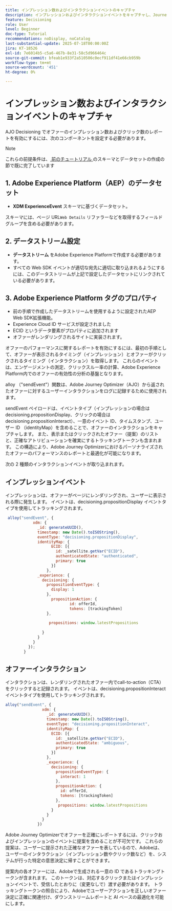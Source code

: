 ```yaml
---
title: インプレッション数およびインタラクションイベントのキャプチャ
description: インプレッションおよびインタラクションイベントをキャプチャし、Journey Optimizer内でレポート用のデータを準備します。
feature: Decisioning
role: User
level: Beginner
doc-type: Tutorial
recommendations: noDisplay, noCatalog
last-substantial-update: 2025-07-18T00:00:00Z
jira: KT-18526
exl-id: 7e6014b5-c5a6-467b-8e31-58c5d966464c
source-git-commit: bfeab1e933f2a510506c0ecf911df41e66cb959b
workflow-type: tm+mt
source-wordcount: '451'
ht-degree: 0%

---
```


# インプレッション数およびインタラクションイベントのキャプチャ

AJO Decisioning でオファーのインプレッション数およびクリック数のレポートを有効にするには、次のコンポーネントを設定する必要があります。
>[!NOTE]
>
> これらの前提条件は、[ 前のチュートリアル ](https://experienceleague.adobe.com/en/docs/journey-optimizer-learn/personalizing-offers-with-real-time-weather-data/create-schema-and-dataset) のスキーマとデータセットの作成の節で既に完了しています

## &#x200B;1. Adobe Experience Platform（AEP）のデータセット

- **XDM ExperienceEvent** スキーマに基づくデータセット。

スキーマには、ページ URL`Web Details` リファラーなどを取得するフィールドグループを含める必要があります。

## &#x200B;2. データストリーム設定

- **データストリーム** をAdobe Experience Platformで作成する必要があります。
- すべての Web SDK イベントが適切な宛先に適切に取り込まれるようにするには、このデータストリームが上記で設定したデータセットにリンクされている必要があります。

## &#x200B;3. Adobe Experience Platform タグのプロパティ

- 前の手順で作成したデータストリームを使用するように設定されたAEP Web SDK拡張機能。
- Experience Cloud ID サービスが設定されました
- ECID というデータ要素がプロパティに追加されます
- オファーがレンダリングされるサイトに実装されます。


オファーのパフォーマンスに関するレポートを有効にするには、最初の手順として、オファーが表示されるタイミング（インプレッション）とオファーがクリックされるタイミング（インタラクション）を取得します。 これらのイベントは、エンゲージメントの測定、クリックスルー率の計算、Adobe Experience Platform内でのオファーの有効性の分析の基盤となります。

alloy （&quot;sendEvent&quot;）関数は、Adobe Journey Optimizer（AJO）から返されたオファーに対するユーザーインタラクションをログに記録するために使用されます。

sendEvent ペイロードは、イベントタイプ（インプレッションの場合は decisioning.propositionDisplay、クリックの場合は decisioning.propositionInteract）、一意のイベント ID、タイムスタンプ、ユーザー ID （identityMap）を含めることで、オファーのインタラクションをキャプチャします。 また、表示またはクリックされたオファー（提案）のリストと、正確なアトリビューションを確実にするトラッキングトークンも含まれます。 この構造により、Adobe Journey Optimizerにおけるパーソナライズされたオファーのパフォーマンスのレポートと最適化が可能になります。

次の 2 種類のインタラクションイベントが取り込まれます。

## インプレッションイベント

インプレッションは、オファーがページにレンダリングされ、ユーザーに表示される際に発生します。 イベントは、decisioning.propositionDisplay イベントタイプを使用してトラッキングされます。


```javascript
 alloy("sendEvent", {
            xdm: {
              _id: generateUUID(),
              timestamp: new Date().toISOString(),
              eventType: "decisioning.propositionDisplay",
              identityMap: {
                    ECID: [{
                      id: _satellite.getVar("ECID"),
                      authenticatedState: "authenticated",
                      primary: true
                    }]
                  },
              _experience: {
                decisioning: {
                  propositionEventType: {
                    display: 1
                  },
                    propositionAction: {
                            id: offerId,
                            tokens: [trackingToken]
                  },
                  
                   propositions: window.latestPropositions
                  
                }
              }
            }
          });
        }
```

## オファーインタラクション

インタラクションは、レンダリングされたオファー内でcall-to-action（CTA）をクリックすると記録されます。 イベントは、decisioning.propositionInteract イベントタイプを使用してトラッキングされます。

```javascript
alloy("sendEvent", {
                xdm: {
                  _id: generateUUID(),
                  timestamp: new Date().toISOString(),
                  eventType: "decisioning.propositionInteract",
                  identityMap: {
                    ECID: [{
                      id: _satellite.getVar("ECID"),
                      authenticatedState: "ambiguous",
                      primary: true
                    }]
                  },
                  _experience: {
                    decisioning: {
                      propositionEventType: {
                        interact: 1
                      },
                      propositionAction: {
                        id: offerId,
                        tokens: [trackingToken]
                      },
                       propositions: window.latestPropositions
                    }
                  }
                }
              })
```

Adobe Journey Optimizerでオファーを正確にレポートするには、クリックおよびインプレッションのイベントに提案を含めることが不可欠です。 これらの提案は、ユーザーに提示された正確なオファーを表しているので、Adobeは、ユーザーのインタラクション（インプレッション数やクリック数など）を、システムが行った特定の意思決定に帰すことができます。

提案内の各オファーには、Adobeで生成される一意の ID であるトラッキングトークンが含まれます。 このトークンは、対応するクリックまたはインプレッションイベントで、受信したとおりに（変更なしで）渡す必要があります。 トラッキングトークンの照合により、Adobeでユーザーアクションを正しいオファー決定に正確に関連付け、ダウンストリームレポートと AI ベースの最適化を可能にします。
